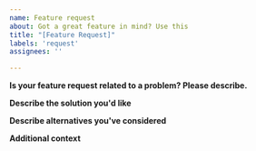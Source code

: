 ```yaml
---
name: Feature request
about: Got a great feature in mind? Use this
title: "[Feature Request]"
labels: 'request'
assignees: ''

---
```


**Is your feature request related to a problem? Please describe.**
<!-- You have a specific use case, or a problem to be solved by this feature -->

**Describe the solution you'd like**
<!-- Clear description of what you want -->

**Describe alternatives you've considered**
<!-- Clear description of other solutions you may have thought of -->

**Additional context**
<!-- Got a video of an effect, or somewhere this is introduced elsewhere, a link is greatly appreciated. -->
